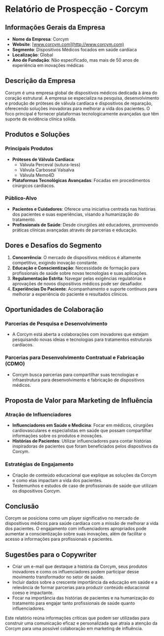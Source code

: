 # Relatório de Prospecção - Corcym

## Informações Gerais da Empresa
- **Nome da Empresa**: Corcym
- **Website**: [www.corcym.com](http://www.corcym.com)
- **Segmento**: Dispositivos Médicos focados em saúde cardíaca
- **Localização**: Global
- **Ano de Fundação**: Não especificado, mas mais de 50 anos de experiência em inovações médicas

## Descrição da Empresa
Corcym é uma empresa global de dispositivos médicos dedicada à área do coração estrutural. A empresa se especializa na pesquisa, desenvolvimento e produção de próteses de válvula cardíaca e dispositivos de reparação, oferecendo soluções inovadoras para melhorar a vida dos pacientes. O foco principal é fornecer plataformas tecnologicamente avançadas que têm suporte de evidência clínica sólida.

## Produtos e Soluções
### Principais Produtos
- **Próteses de Válvula Cardíaca**:
  - Válvula Perceval (sutura-less)
  - Válvula Carboseal Valsalva
  - Válvula Memo4D
- **Plataformas Tecnológicas Avançadas**: Focadas em procedimentos cirúrgicos cardíacos.

### Público-Alvo
- **Pacientes e Cuidadores**: Oferece uma iniciativa centrada nas histórias dos pacientes e suas experiências, visando a humanização do tratamento.
- **Profissionais de Saúde**: Desde cirurgiões até educadores, promovendo práticas clínicas avançadas através de parcerias e educação.

## Dores e Desafios do Segmento
1. **Concorrência**: O mercado de dispositivos médicos é altamente competitivo, exigindo inovação constante.
2. **Educação e Conscientização**: Necessidade de formação para profissionais de saúde sobre novas tecnologias e suas aplicações.
3. **Regulamentação Estrita**: Navegar pelas exigências regulatórias e aprovações de novos dispositivos médicos pode ser desafiador.
4. **Experiências Do Paciente**: Acompanhamento e suporte contínuos para melhorar a experiência do paciente e resultados clínicos.

## Oportunidades de Colaboração
### Parcerias de Pesquisa e Desenvolvimento
- A Corcym está aberta a colaborações com inovadores que estejam pesquisando novas ideias e tecnologias para tratamentos estruturais cardíacos.

### Parcerias para Desenvolvimento Contratual e Fabricação (CDMO)
- Corcym busca parcerias para compartilhar suas tecnologias e infraestrutura para desenvolvimento e fabricação de dispositivos médicos.

## Proposta de Valor para Marketing de Influência
### Atração de Influenciadores
- **Influenciadores em Saúde e Medicina**: Focar em médicos, cirurgiões cardiovasculares e especialistas em saúde que possam compartilhar informações sobre os produtos e inovações.
- **Histórias de Pacientes**: Utilizar influenciadores para contar histórias inspiradoras de pacientes que foram beneficiados pelos dispositivos da Corcym.
  
### Estratégias de Engajamento
- Criação de conteúdo educacional que explique as soluções da Corcym e como elas impactam a vida dos pacientes.
- Testemunhos e estudos de caso de profissionais de saúde que utilizam os dispositivos Corcym.

## Conclusão
Corcym se posiciona como um player significativo no mercado de dispositivos médicos para saúde cardíaca com a missão de melhorar a vida dos pacientes. O engajamento com influenciadores apropriados pode aumentar a conscientização sobre suas inovações, além de facilitar o acesso a informações para profissionais e pacientes.

## Sugestões para o Copywriter
- Criar um e-mail que destaque a história da Corcym, seus produtos inovadores e como os influenciadores podem participar desse movimento transformador no setor de saúde.
- Incluir dados sobre a crescente importância da educação em saúde e a relevância de formar parcerias para produzir conteúdo educacional coeso e impactante.
- Focar na importância das histórias de pacientes e na humanização do tratamento para engajar tanto profissionais de saúde quanto influenciadores.

Este relatório reúna informações críticas que podem ser utilizadas para construir uma comunicação eficaz e personalizada que atraia a atenção da Corcym para uma possível colaboração em marketing de influência.